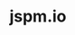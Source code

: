 ---
codehost: https://github.com/https://github.com/jspm/project
dribbble: https://dribbble.com/luukdv
logohandle: jspmio
sort: jspm
title: jspm.io
website: https://jspm.io/
---
